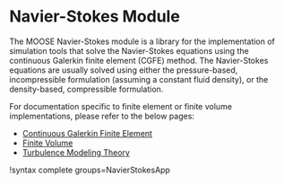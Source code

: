 # Navier-Stokes Module

The MOOSE Navier-Stokes module is a library for the implementation of simulation tools that solve the
Navier-Stokes equations using the continuous Galerkin finite element (CGFE) method. The Navier-Stokes
equations are usually solved using either the pressure-based, incompressible formulation (assuming a
constant fluid density), or the density-based, compressible formulation.

For documentation specific to finite element or finite volume implementations,
please refer to the below pages:

- [Continuous Galerkin Finite Element](navier_stokes/cgfe.md)
- [Finite Volume](navier_stokes/fv.md)
- [Turbulence Modeling Theory](navier_stokes/rans_theory.md)

!syntax complete groups=NavierStokesApp
